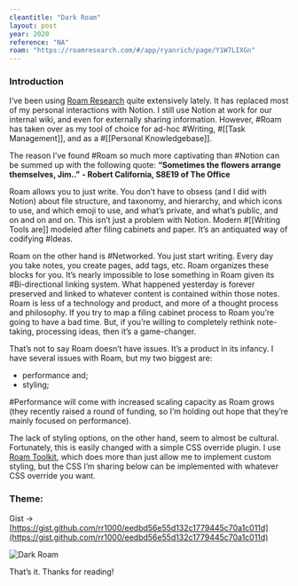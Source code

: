 ```yaml
---
cleantitle: "Dark Roam"
layout: post
year: 2020
reference: "NA"
roam: "https://roamresearch.com/#/app/ryanrich/page/Y1W7LIXGn"
---
```

### Introduction

I’ve been using [Roam Research](https://roamresearch.com/) quite extensively lately. It has replaced most of my personal interactions with Notion. I still use Notion at work for our internal wiki, and even for externally sharing information. However, #Roam has taken over as my tool of choice for ad-hoc #Writing, #[[Task Management]], and as a #[[Personal Knowledgebase]].

The reason I’ve found #Roam so much more captivating than #Notion can be summed up with the following quote:
__“Sometimes the flowers arrange themselves, Jim..”__
__- Robert California, S8E19 of The Office__

Roam allows you to just write. You don’t have to obsess (and I did with Notion) about file structure, and taxonomy, and hierarchy, and which icons to use, and which emoji to use, and what’s private, and what’s public, and on and on and on. This isn’t just a problem with Notion. Modern #[[Writing Tools are]] modeled after filing cabinets and paper. It’s an antiquated way of codifying #Ideas.

Roam on the other hand is #Networked. You just start writing. Every day you take notes, you create pages, add tags, etc. Roam organizes these blocks for you. It’s nearly impossible to lose something in Roam given its #Bi-directional linking system. What happened yesterday is forever preserved and linked to whatever content is contained within those notes. Roam is less of a technology and product, and more of a thought process and philosophy. If you try to map a filing cabinet process to Roam you’re going to have a bad time. But, if you’re willing to completely rethink note-taking, processing ideas, then it’s a game-changer.

That’s not to say Roam doesn’t have issues. It’s a product in its infancy. I have several issues with Roam, but my two biggest are:
- performance and;
- styling;

#Performance will come with increased scaling capacity as Roam grows (they recently raised a round of funding, so I’m holding out hope that they’re mainly focused on performance).

The lack of styling options, on the other hand, seem to almost be cultural. Fortunately, this is easily changed with a simple CSS override plugin. I use [Roam Toolkit](https://chrome.google.com/webstore/detail/roam-toolkit/ebckolanhdjilblnkcgcgifaikppnhba), which does more than just allow me to implement custom styling, but the CSS I’m sharing below can be implemented with whatever CSS override you want.
### Theme:

Gist → [https://gist.github.com/rr1000/eedbd56e55d132c1779445c70a1c011d](https://gist.github.com/rr1000/eedbd56e55d132c1779445c70a1c011d)

![Dark Roam](https://cdn.substack.com/image/fetch/w_1456,c_limit,f_auto,q_auto:good,fl_progressive:steep/https%3A%2F%2Fbucketeer-e05bbc84-baa3-437e-9518-adb32be77984.s3.amazonaws.com%2Fpublic%2Fimages%2Fdd752e5f-dd64-46ee-a1d0-44587dabebfc_2870x1524.png)

That’s it. Thanks for reading!

